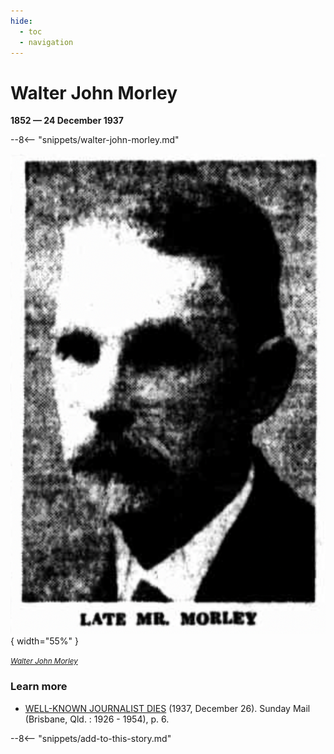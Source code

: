 ```yaml
---
hide:
  - toc
  - navigation 
---
```


# Walter John Morley

**1852 — 24 December 1937**

--8<-- "snippets/walter-john-morley.md"

![Walter John Morley](../assets/walter-john-morley.png){ width="55%" }

*<small>[Walter John Morley](http://nla.gov.au/nla.news-article97898558)</small>*

### Learn more

- [WELL-KNOWN JOURNALIST DIES](http://nla.gov.au/nla.news-article97898558) (1937, December 26). Sunday Mail (Brisbane, Qld. : 1926 - 1954), p. 6. 

--8<-- "snippets/add-to-this-story.md"

